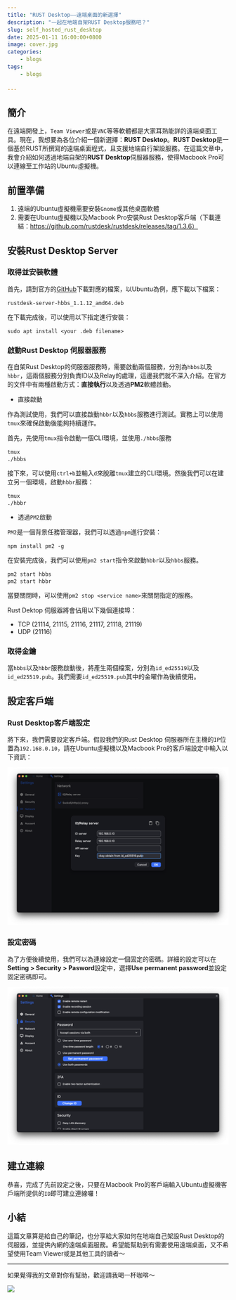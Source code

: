 ```yaml
---
title: "RUST Desktop——遠端桌面的新選擇"
description: "一起在地端自架RUST Desktop服務吧？"
slug: self_hosted_rust_desktop
date: 2025-01-11 16:00:00+0800
image: cover.jpg
categories:
    - blogs
tags:
    - blogs

---
```


## 簡介

在遠端開發上，`Team Viewer`或是`VNC`等等軟體都是大家耳熟能詳的遠端桌面工具。現在，我想要為各位介紹一個新選擇：**RUST Desktop**。**RUST Desktop**是一個基於RUST所撰寫的遠端桌面程式，且支援地端自行架設服務。在這篇文章中，我會介紹如何透過地端自架的**RUST Desktop**伺服器服務，使得Macbook Pro可以連線至工作站的Ubuntu虛擬機。


## 前置準備

1. 遠端的Ubuntu虛擬機需要安裝`Gnome`或其他桌面軟體
2. 需要在Ubuntu虛擬機以及Macbook Pro安裝Rust Desktop客戶端（下載連結：https://github.com/rustdesk/rustdesk/releases/tag/1.3.6）

## 安裝Rust Desktop Server

### 取得並安裝軟體

首先，請到官方的[GitHub](https://github.com/rustdesk/rustdesk-server/releases/tag/1.1.12)下載對應的檔案，以Ubuntu為例，應下載以下檔案：

```
rustdesk-server-hbbs_1.1.12_amd64.deb
```

在下載完成後，可以使用以下指定進行安裝：

```shell
sudo apt install <your .deb filename>
```

### 啟動Rust Desktop 伺服器服務

在自架Rust Desktop的伺服器服務時，需要啟動兩個服務，分別為`hbbs`以及`hbbr`，這兩個服務分別負責ID以及Relay的處理，這邊我們就不深入介紹。在官方的文件中有兩種啟動方式：**直接執行**以及透過**PM2**軟體啟動。

* 直接啟動

作為測試使用，我們可以直接啟動`hbbr`以及`hbbs`服務進行測試。實務上可以使用`tmux`來確保啟動後能夠持續運作。

首先，先使用`tmux`指令啟動一個CLI環境，並使用`./hbbs`服務

```shell
tmux
./hbbs
```

接下來，可以使用`ctrl+b`並輸入`d`來脫離`tmux`建立的CLI環境。然後我們可以在建立另一個環境，啟動`hbbr`服務：

```shell
tmux
./hbbr
```

* 透過`PM2`啟動

`PM2`是一個背景任務管理器，我們可以透過`npm`進行安裝：

```shell
npm install pm2 -g
```

在安裝完成後，我們可以使用`pm2 start`指令來啟動`hbbr`以及`hbbs`服務。

```shell
pm2 start hbbs
pm2 start hbbr
```

當要關閉時，可以使用`pm2 stop <service name>`來關閉指定的服務。

Rust Dektop 伺服器將會佔用以下幾個連接埠：

* TCP (21114, 21115, 21116, 21117, 21118, 21119)
* UDP (21116)

### 取得金鑰

當`hbbs`以及`hbbr`服務啟動後，將產生兩個檔案，分別為`id_ed25519`以及`id_ed25519.pub`。我們需要`id_ed25519.pub`其中的金曜作為後續使用。

## 設定客戶端

### Rust Desktop客戶端設定

將下來，我們需要設定客戶端。假設我們的Rust Desktop 伺服器所在主機的`IP`位置為`192.168.0.10`，請在Ubuntu虛擬機以及Macbook Pro的客戶端設定中輸入以下資訊：

![網路設定頁面](image.png)

### 設定密碼

為了方便後續使用，我們可以為連線設定一個固定的密碼。詳細的設定可以在**Setting > Security > Pasword**設定中，選擇**Use permanent password**並設定固定密碼即可。

![固定密碼設定](image-1.png)


## 建立連線

恭喜，完成了先前設定之後，只要在Macbook Pro的客戶端輸入Ubuntu虛擬機客戶端所提供的`ID`即可建立連線囉！

## 小結

這篇文章算是給自己的筆記，也分享給大家如何在地端自己架設Rust Desktop的伺服器，並提供內網的遠端桌面服務。希望能幫助到有需要使用遠端桌面，又不希望使用Team Viewer或是其他工具的讀者～


---

如果覺得我的文章對你有幫助，歡迎請我喝一杯咖啡～


<a href="https://www.buymeacoffee.com/ds_cafe_and_tips"><img src="https://img.buymeacoffee.com/button-api/?text=Buy me a coffee&emoji=&slug=ds_cafe_and_tips&button_colour=FFDD00&font_colour=000000&font_family=Cookie&outline_colour=000000&coffee_colour=ffffff" /></a>
